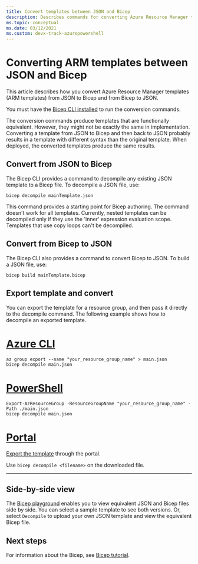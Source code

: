 ```yaml
---
title: Convert templates between JSON and Bicep
description: Describes commands for converting Azure Resource Manager templates from Bicep to JSON and from JSON to Bicep.
ms.topic: conceptual
ms.date: 03/12/2021 
ms.custom: devx-track-azurepowershell
---
```

# Converting ARM templates between JSON and Bicep

This article describes how you convert Azure Resource Manager templates (ARM templates) from JSON to Bicep and from Bicep to JSON.

You must have the [Bicep CLI installed](bicep-install.md) to run the conversion commands.

The conversion commands produce templates that are functionally equivalent. However, they might not be exactly the same in implementation. Converting a template from JSON to Bicep and then back to JSON probably results in a template with different syntax than the original template. When deployed, the converted templates produce the same results.

## Convert from JSON to Bicep

The Bicep CLI provides a command to decompile any existing JSON template to a Bicep file. To decompile a JSON file, use:

```azurecli
bicep decompile mainTemplate.json
```

This command provides a starting point for Bicep authoring. The command doesn't work for all templates. Currently, nested templates can be decompiled only if they use the 'inner' expression evaluation scope. Templates that use copy loops can't be decompiled.

## Convert from Bicep to JSON

The Bicep CLI also provides a command to convert Bicep to JSON. To build a JSON file, use:

```azurecli
bicep build mainTemplate.bicep
```

## Export template and convert

You can export the template for a resource group, and then pass it directly to the decompile command. The following example shows how to decompile an exported template.

# [Azure CLI](#tab/azure-cli)

```azurecli
az group export --name "your_resource_group_name" > main.json
bicep decompile main.json
```

# [PowerShell](#tab/azure-powershell)

```azurepowershell
Export-AzResourceGroup -ResourceGroupName "your_resource_group_name" -Path ./main.json
bicep decompile main.json
```

# [Portal](#tab/azure-portal)

[Export the template](export-template-portal.md) through the portal.

Use `bicep decompile <filename>` on the downloaded file.

---

## Side-by-side view

The [Bicep playground](https://aka.ms/bicepdemo) enables you to view equivalent JSON and Bicep files side by side. You can select a sample template to see both versions. Or, select `Decompile` to upload your own JSON template and view the equivalent Bicep file.

## Next steps

For information about the Bicep, see [Bicep tutorial](./bicep-tutorial-create-first-bicep.md).
